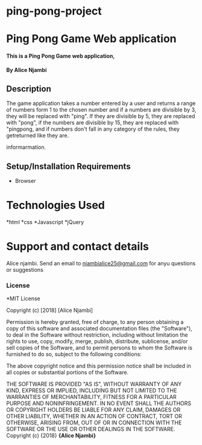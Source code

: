 # ping-pong-project
# Ping Pong Game Web application
#### This is a Ping Pong Game web application, 
#### By **Alice Njambi**
## Description
The game application takes a number entered by a user and returns a range of numbers form 1 to the chosen number and 
if a numbers are divisible by 3, they will be replaced with "ping". If they are divisible by 5, they are replaced with "pong",
if the numbers are divisible by 15, they are replaced with "pingpong, and if numbers don't fall in any category of the rules,
they getreturned like they are.

informarmation.
## Setup/Installation Requirements
* Browser
# Technologies Used
*html
*css
*Javascript
*jQuery

# Support and contact details
Alice njambi.
Send an email to njambialice25@gmail.com for anyu questions or suggestions
### License
*MIT License

Copyright (c) [2018] [Alice Njambi]

Permission is hereby granted, free of charge, to any person obtaining a copy
of this software and associated documentation files (the "Software"), to deal
in the Software without restriction, including without limitation the rights
to use, copy, modify, merge, publish, distribute, sublicense, and/or sell
copies of the Software, and to permit persons to whom the Software is
furnished to do so, subject to the following conditions:

The above copyright notice and this permission notice shall be included in all
copies or substantial portions of the Software.

THE SOFTWARE IS PROVIDED "AS IS", WITHOUT WARRANTY OF ANY KIND, EXPRESS OR
IMPLIED, INCLUDING BUT NOT LIMITED TO THE WARRANTIES OF MERCHANTABILITY,
FITNESS FOR A PARTICULAR PURPOSE AND NONINFRINGEMENT. IN NO EVENT SHALL THE
AUTHORS OR COPYRIGHT HOLDERS BE LIABLE FOR ANY CLAIM, DAMAGES OR OTHER
LIABILITY, WHETHER IN AN ACTION OF CONTRACT, TORT OR OTHERWISE, ARISING FROM,
OUT OF OR IN CONNECTION WITH THE SOFTWARE OR THE USE OR OTHER DEALINGS IN THE
SOFTWARE.
Copyright (c) {2018} **{Alice Njambi}**
